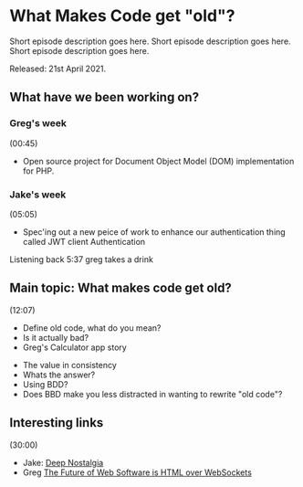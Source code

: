 # What Makes Code get "old"?

Short episode description goes here. Short episode description goes here. Short episode description goes here.

Released: 21st April 2021.

## What have we been working on?

### Greg's week

(00:45)

+ Open source project for Document Object Model (DOM) implementation for PHP.
### Jake's week

(05:05)

+ Spec'ing out a new peice of work to enhance our authentication thing called JWT client Authentication

Listening back 5:37 greg takes a drink

## Main topic: What makes code get old?

(12:07)

+ Define old code, what do you mean?
+ Is it actually bad?
+ Greg's Calculator app story
* The value in consistency
* Whats the answer?
* Using BDD?
* Does BBD make you less distracted in wanting to rewrite "old code"?

## Interesting links

(30:00)

+ Jake: [Deep Nostalgia](https://www.myheritage.com/deep-nostalgia)
+ Greg [The Future of Web Software is HTML over WebSockets](https://alistapart.com/article/the-future-of-web-software-is-html-over-websockets/)
